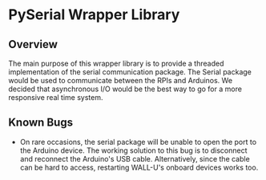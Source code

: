 # PySerial Wrapper Library

## Overview
The main purpose of this wrapper library is to provide a threaded implementation of the serial communication package. The Serial package would be used to communicate between the RPIs and Arduinos. We decided that asynchronous I/O would be the best way to go for a more responsive real time system.

## Known Bugs
- On rare occasions, the serial package will be unable to open the port to the Arduino device. The working solution to this bug is to disconnect and reconnect the Arduino's USB cable. Alternatively, since the cable can be hard to access, restarting WALL-U's onboard devices works too.